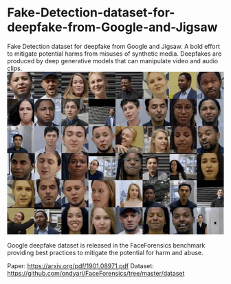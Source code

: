 # Fake-Detection-dataset-for-deepfake-from-Google-and-Jigsaw

Fake Detection dataset for deepfake from Google and Jigsaw. A bold effort to mitigate potential harms from misuses of synthetic media.
Deepfakes are produced by deep generative models that can manipulate video and audio clips.
![](1.jpg)

Google deepfake dataset is released in the FaceForensics benchmark providing best practices to mitigate the potential for harm and abuse.

Paper: https://arxiv.org/pdf/1901.08971.pdf
Dataset: https://github.com/ondyari/FaceForensics/tree/master/dataset
